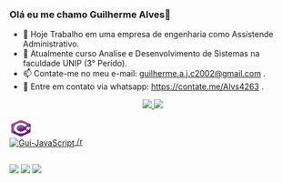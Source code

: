 ### Olá eu me chamo Guilherme Alves👋

- 🔭 Hoje Trabalho em uma empresa de engenharia como Assistende Administrativo.
- 🌱 Atualmente curso Analise e Desenvolvimento de Sistemas na faculdade UNIP (3° Perído).
- 📫 Contate-me no meu e-mail: guilherme.a.j.c2002@gmail.com .
- 📱 Entre em contato via whatsapp: https://contate.me/Alvs4263 .


<div align="center">
  <a href="https://www.linkedin.com/in/guilherme-alves-de-jesus-costa-999092236/">
  <img height="140em" src="https://github-readme-stats.vercel.app/api?username=Alvs4263&show_icons=true&theme=tokyonight&include_all_commits=true&count_private=true"/>
  <img height="130em" src="https://github-readme-stats.vercel.app/api/top-langs/?username=Alvs4263&layout=compact&langs_count=7&theme=tokyonight"/>
</div>
  <div style="display: inline_block"><br>
  <img align="center" alt="Gui-Csharp" height="30" width="40" src="https://raw.githubusercontent.com/devicons/devicon/master/icons/csharp/csharp-original.svg">
    </div>
  <img align="center" alt="Gui-JavaScript" height="30" width="40" src="https://img1.gratispng.com/20180716/ohk/kisspng-node-js-javascript-react-logo-express-js-javascript-logo-5b4ca5c6a88d27.2128590215317498306904.jpg">
    </div> /r
  
  ##
  
  </div>
 	<a href="https://www.twitch.tv/alvsofcial" target="_blank"><img src="https://img.shields.io/badge/Twitch-9146FF?style=for-the-badge&logo=twitch&logoColor=white" target="_blank"></a>
  <a href = "mailto:guigui.a.j@gmail.com"><img src="https://img.shields.io/badge/-Gmail-%23333?style=for-the-badge&logo=gmail&logoColor=white" target="_blank"></a>
  <a href="https://www.linkedin.com/in/guilherme-alves-de-jesus-costa-999092236/" target="_blank"><img src="https://img.shields.io/badge/-LinkedIn-%230077B5?style=for-the-badge&logo=linkedin&logoColor=white" target="_blank"></a> 

  </div>
